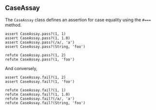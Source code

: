 ## CaseAssay

The `CaseAssay` class defines an assertion for case equality using the `#===`
method.

    assert CaseAssay.pass?(1, 1)
    assert CaseAssay.pass?(1, 1.0)
    assert CaseAssay.pass?(/a/, 'a')
    assert CaseAssay.pass?(String, 'foo')

    refute CaseAssay.pass?(1, 2)
    refute CaseAssay.pass?(1, 'foo')

And conversely,

    assert CaseAssay.fail?(1, 2)
    assert CaseAssay.fail?(1, 'foo')

    refute CaseAssay.fail?(1, 1)
    refute CaseAssay.fail?(1, 1.0)
    refute CaseAssay.fail?(/a/, 'a')
    refute CaseAssay.fail?(String, 'foo')
